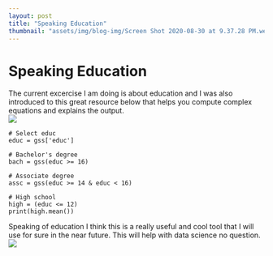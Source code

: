 ```yaml
---
layout: post
title: "Speaking Education"
thumbnail: "assets/img/blog-img/Screen Shot 2020-08-30 at 9.37.28 PM.webp"
---
```


# Speaking Education

The current excercise I am doing is about education and I was also introduced to this great resource below that helps you compute complex equations and explains the output.  
![]({{site.url}}{{site.baseurl}}/assets/img/blog-img/Screen%20Shot%202020-08-07%20at%203.07.25%20AM.png)

```
# Select educ
educ = gss['educ']

# Bachelor's degree
bach = gss(educ >= 16)

# Associate degree
assc = gss(educ >= 14 & educ < 16)

# High school
high = (educ <= 12)
print(high.mean())
```

Speaking of education I think this is a really useful and cool tool that I will use for sure in the near future.  This will help with data science no question. 
![]({{site.url}}{{site.baseurl}}/assets/img/blog-img/Screen%20Shot%202020-08-07%20at%203.34.18%20AM.png)
